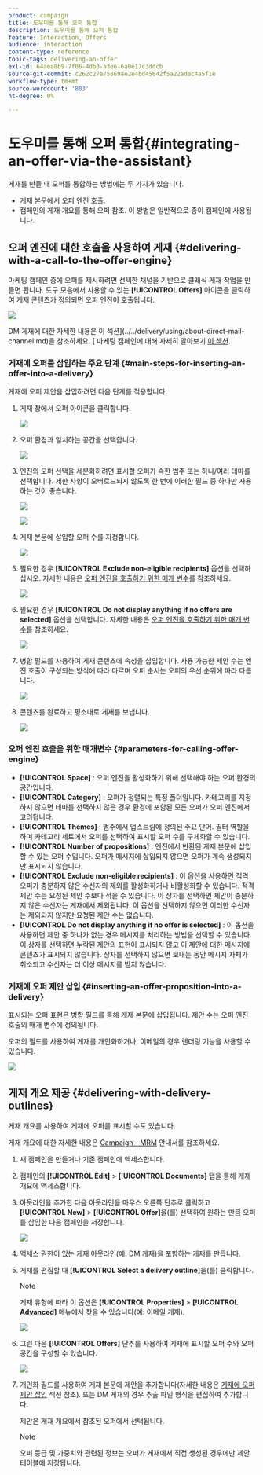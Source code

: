 ```yaml
---
product: campaign
title: 도우미를 통해 오퍼 통합
description: 도우미를 통해 오퍼 통합
feature: Interaction, Offers
audience: interaction
content-type: reference
topic-tags: delivering-an-offer
exl-id: 64aea8b9-7f06-4db0-a3e6-6a0e17c3ddcb
source-git-commit: c262c27e75869ae2e4bd45642f5a22adec4a5f1e
workflow-type: tm+mt
source-wordcount: '803'
ht-degree: 0%

---
```


# 도우미를 통해 오퍼 통합{#integrating-an-offer-via-the-assistant}



게재를 만들 때 오퍼를 통합하는 방법에는 두 가지가 있습니다.

* 게재 본문에서 오퍼 엔진 호출.
* 캠페인의 게재 개요를 통해 오퍼 참조. 이 방법은 일반적으로 종이 캠페인에 사용됩니다.

## 오퍼 엔진에 대한 호출을 사용하여 게재 {#delivering-with-a-call-to-the-offer-engine}

마케팅 캠페인 중에 오퍼를 제시하려면 선택한 채널을 기반으로 클래식 게재 작업을 만들면 됩니다. 도구 모음에서 사용할 수 있는 **[!UICONTROL Offers]** 아이콘을 클릭하여 게재 콘텐츠가 정의되면 오퍼 엔진이 호출됩니다.

![](assets/offer_delivery_009.png)

DM 게재에 대한 자세한 내용은 이 섹션](../../delivery/using/about-direct-mail-channel.md)을 참조하세요. [ 마케팅 캠페인에 대해 자세히 알아보기 [이 섹션](../../campaign/using/setting-up-marketing-campaigns.md).

### 게재에 오퍼를 삽입하는 주요 단계 {#main-steps-for-inserting-an-offer-into-a-delivery}

게재에 오퍼 제안을 삽입하려면 다음 단계를 적용합니다.

1. 게재 창에서 오퍼 아이콘을 클릭합니다.

   ![](assets/offer_delivery_001.png)

1. 오퍼 환경과 일치하는 공간을 선택합니다.

   ![](assets/offer_delivery_002.png)

1. 엔진의 오퍼 선택을 세분화하려면 표시할 오퍼가 속한 범주 또는 하나/여러 테마를 선택합니다. 제한 사항이 오버로드되지 않도록 한 번에 이러한 필드 중 하나만 사용하는 것이 좋습니다.

   ![](assets/offer_delivery_003.png)

   ![](assets/offer_delivery_004.png)

1. 게재 본문에 삽입할 오퍼 수를 지정합니다.

   ![](assets/offer_delivery_005.png)

1. 필요한 경우 **[!UICONTROL Exclude non-eligible recipients]** 옵션을 선택하십시오. 자세한 내용은 [오퍼 엔진을 호출하기 위한 매개 변수](#parameters-for-calling-offer-engine)를 참조하세요.

   ![](assets/offer_delivery_006.png)

1. 필요한 경우 **[!UICONTROL Do not display anything if no offers are selected]** 옵션을 선택합니다. 자세한 내용은 [오퍼 엔진을 호출하기 위한 매개 변수](#parameters-for-calling-offer-engine)를 참조하세요.

   ![](assets/offer_delivery_007.png)

1. 병합 필드를 사용하여 게재 콘텐츠에 속성을 삽입합니다. 사용 가능한 제안 수는 엔진 호출이 구성되는 방식에 따라 다르며 오퍼 순서는 오퍼의 우선 순위에 따라 다릅니다.

   ![](assets/offer_delivery_008.png)

1. 콘텐츠를 완료하고 평소대로 게재를 보냅니다.

   ![](assets/offer_delivery_010.png)

### 오퍼 엔진 호출을 위한 매개변수 {#parameters-for-calling-offer-engine}

* **[!UICONTROL Space]** : 오퍼 엔진을 활성화하기 위해 선택해야 하는 오퍼 환경의 공간입니다.
* **[!UICONTROL Category]** : 오퍼가 정렬되는 특정 폴더입니다. 카테고리를 지정하지 않으면 테마를 선택하지 않은 경우 환경에 포함된 모든 오퍼가 오퍼 엔진에서 고려됩니다.
* **[!UICONTROL Themes]** : 범주에서 업스트림에 정의된 주요 단어. 필터 역할을 하며 카테고리 세트에서 오퍼를 선택하여 표시할 오퍼 수를 구체화할 수 있습니다.
* **[!UICONTROL Number of propositions]** : 엔진에서 반환된 게재 본문에 삽입할 수 있는 오퍼 수입니다. 오퍼가 메시지에 삽입되지 않으면 오퍼가 계속 생성되지만 표시되지 않습니다.
* **[!UICONTROL Exclude non-eligible recipients]** : 이 옵션을 사용하면 적격 오퍼가 충분하지 않은 수신자의 제외를 활성화하거나 비활성화할 수 있습니다. 적격 제안 수는 요청된 제안 수보다 적을 수 있습니다. 이 상자를 선택하면 제안이 충분하지 않은 수신자는 게재에서 제외됩니다. 이 옵션을 선택하지 않으면 이러한 수신자는 제외되지 않지만 요청된 제안 수는 없습니다.
* **[!UICONTROL Do not display anything if no offer is selected]** : 이 옵션을 사용하면 제안 중 하나가 없는 경우 메시지를 처리하는 방법을 선택할 수 있습니다. 이 상자를 선택하면 누락된 제안의 표현이 표시되지 않고 이 제안에 대한 메시지에 콘텐츠가 표시되지 않습니다. 상자를 선택하지 않으면 보내는 동안 메시지 자체가 취소되고 수신자는 더 이상 메시지를 받지 않습니다.

### 게재에 오퍼 제안 삽입 {#inserting-an-offer-proposition-into-a-delivery}

표시되는 오퍼 표현은 병합 필드를 통해 게재 본문에 삽입됩니다. 제안 수는 오퍼 엔진 호출의 매개 변수에 정의됩니다.

오퍼의 필드를 사용하여 게재를 개인화하거나, 이메일의 경우 렌더링 기능을 사용할 수 있습니다.

![](assets/offer_delivery_011.png)

## 게재 개요 제공 {#delivering-with-delivery-outlines}

게재 개요를 사용하여 게재에 오퍼를 표시할 수도 있습니다.

게재 개요에 대한 자세한 내용은 [Campaign - MRM](../../campaign/using/marketing-campaign-deliveries.md#associating-and-structuring-resources-linked-via-a-delivery-outline) 안내서를 참조하세요.

1. 새 캠페인을 만들거나 기존 캠페인에 액세스합니다.
1. 캠페인의 **[!UICONTROL Edit]** > **[!UICONTROL Documents]** 탭을 통해 게재 개요에 액세스합니다.
1. 아웃라인을 추가한 다음 아웃라인을 마우스 오른쪽 단추로 클릭하고 **[!UICONTROL New]** > **[!UICONTROL Offer]**&#x200B;을(를) 선택하여 원하는 만큼 오퍼를 삽입한 다음 캠페인을 저장합니다.

   ![](assets/int_compo_offre1.png)

1. 액세스 권한이 있는 게재 아웃라인(예: DM 게재)을 포함하는 게재를 만듭니다.
1. 게재를 편집할 때 **[!UICONTROL Select a delivery outline]**&#x200B;을(를) 클릭합니다.

   >[!NOTE]
   >
   >게재 유형에 따라 이 옵션은 **[!UICONTROL Properties]** > **[!UICONTROL Advanced]** 메뉴에서 찾을 수 있습니다(예: 이메일 게재).

   ![](assets/int_compo_offre2.png)

1. 그런 다음 **[!UICONTROL Offers]** 단추를 사용하여 게재에 표시할 오퍼 수와 오퍼 공간을 구성할 수 있습니다.

   ![](assets/int_compo_offre3.png)

1. 개인화 필드를 사용하여 게재 본문에 제안을 추가합니다(자세한 내용은 [게재에 오퍼 제안 삽입](#inserting-an-offer-proposition-into-a-delivery) 섹션 참조). 또는 DM 게재의 경우 추출 파일 형식을 편집하여 추가합니다.

   제안은 게재 개요에서 참조된 오퍼에서 선택됩니다.

   >[!NOTE]
   >
   >오퍼 등급 및 가중치와 관련된 정보는 오퍼가 게재에서 직접 생성된 경우에만 제안 테이블에 저장됩니다.
